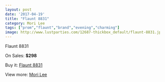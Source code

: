 ```yaml
---
layout: post
date: '2017-04-19'
title: "Flaunt 8831"
category: Mori Lee
tags: ["prom","flaunt","brand","evening","charming"]
image: http://www.lustparties.com/12687-thickbox_default/flaunt-8831.jpg
---
```

Flaunt 8831

On Sales: **$298**
<a href="https://www.lustparties.com/en/mori-lee/4749-flaunt-8831.html"><amp-img layout="responsive" width="600" height="600" src="//www.lustparties.com/12687-thickbox_default/flaunt-8831.jpg" alt="Flaunt 8831 0" /></a>
<a href="https://www.lustparties.com/en/mori-lee/4749-flaunt-8831.html"><amp-img layout="responsive" width="600" height="600" src="//www.lustparties.com/12688-thickbox_default/flaunt-8831.jpg" alt="Flaunt 8831 1" /></a>

Buy it: [Flaunt 8831](https://www.lustparties.com/en/mori-lee/4749-flaunt-8831.html "Flaunt 8831")

View more: [Mori Lee](https://www.lustparties.com/en/26-mori-lee "Mori Lee")